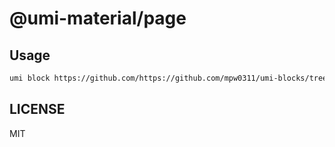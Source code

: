 # @umi-material/page



## Usage

```sh
umi block https://github.com/https://github.com/mpw0311/umi-blocks/tree/master/page/tree/master/page
```

## LICENSE

MIT
